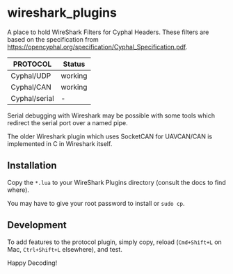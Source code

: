 # wireshark_plugins

A place to hold WireShark Filters for Cyphal Headers. These filters are based on the specification from https://opencyphal.org/specification/Cyphal_Specification.pdf.

| PROTOCOL | Status |
|----------|--------|
| Cyphal/UDP | working |
| Cyphal/CAN | working |
| Cyphal/serial | - |

Serial debugging with Wireshark may be possible with some tools which redirect the serial port over a named pipe.

The older Wireshark plugin which uses SocketCAN for UAVCAN/CAN is implemented in C in Wireshark itself. 

## Installation

Copy the `*.lua` to your WireShark Plugins directory (consult the docs to find where).

You may have to give your root password to install or `sudo cp`.

## Development

To add features to the protocol plugin, simply copy, reload (`Cmd+Shift+L` on Mac, `Ctrl+Shift+L` elsewhere), and test.

Happy Decoding!
